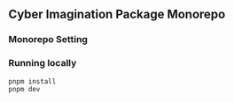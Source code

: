 ## Cyber Imagination Package Monorepo

### Monorepo Setting

### Running locally

```bash
pnpm install
pnpm dev
```
